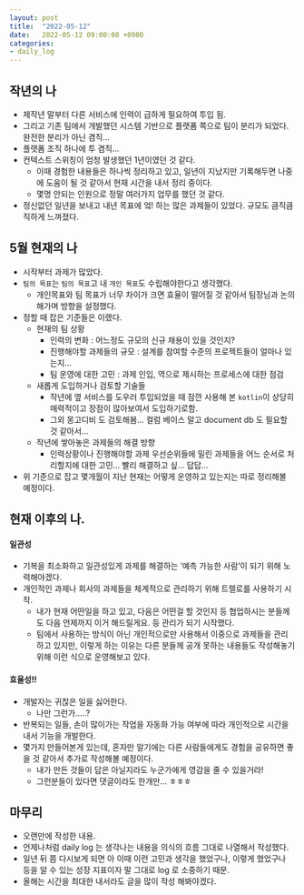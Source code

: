 ```yaml
---
layout: post
title:  "2022-05-12"
date:   2022-05-12 09:00:00 +0900
categories:
- daily_log
---
```

## 작년의 나
- 제작년 말부터 다른 서비스에 인력이 급하게 필요하여 투입 됨.
- 그리고 기존 팀에서 개발했던 시스템 기반으로 플랫폼 쪽으로 팀이 분리가 되었다. 완전한 분리가 아닌 겸직...
- 플랫폼 조직 하나에 투 겸직...
- 컨텍스트 스위칭이 엄청 발생했던 1년이였던 것 같다.
  - 이때 경험한 내용들은 하나씩 정리하고 있고, 일년이 지났지만 기록해두면 나중에 도움이 될 것 같아서 현재 시간을 내서 정리 중이다.
  - 몇명 안되는 인원으로 정말 여러가지 업무를 했던 것 같다.
- 정신없던 일년을 보내고 내년 목표에 엌! 하는 많은 과제들이 있었다. 규모도 큼직큼직하게 느껴졌다.

## 5월 현재의 나
- 시작부터 과제가 많았다.
- `팀의 목표`는 `팀의 목표`고 내 `개인 목표`도 수립해야한다고 생각했다.
  - 개인목표와 팀 목표가 너무 차이가 크면 효율이 떨어질 것 같아서 팀장님과 논의해가며 방향을 설정했다.
- 정할 때 잡은 기준들은 이랬다.
  - 현재의 팀 상황
    - 인력의 변화 : 어느정도 규모의 신규 채용이 있을 것인지?
    - 진행해야할 과제들의 규모 : 설계를 참여할 수준의 프로젝트들이 얼마나 있는지...
    - 팀 운영에 대한 고민 : 과제 인입, 역으로 제시하는 프로세스에 대한 점검
  - 새롭게 도입하거나 검토할 기술들
    - 작년에 옆 서비스를 도우러 투입되었을 때 잠깐 사용해 본 `kotlin`이 상당히 매력적이고 장점이 많아보여서 도입하기로함.
    - 그외 몽고디비 도 검토해봄... 컬럼 베이스 말고 document db 도 필요할 것 같아서...  
  - 작년에 쌓아놓은 과제들의 해결 방향
    - 인력상황이나 진행해야할 과제 우선순위들에 밀린 과제들을 어느 순서로 처리할지에 대한 고민… 빨리 해결하고 싶... 답답...
- 위 기준으로 잡고 몇개월이 지난 현재는 어떻게 운영하고 있는지는 따로 정리해볼 예정이다.

## 현재 이후의 나.
#### 일관성
- 기복을 최소화하고 일관성있게 과제를 해결하는 ‘예측 가능한 사람’이 되기 위해 노력해야겠다.
- 개인적인 과제나 회사의 과제들을 체계적으로 관리하기 위해 트렐로를 사용하기 시작.
  - 내가 현재 어떤일을 하고 있고, 다음은 어떤걸 할 것인지 등 협업하시는 분들께도 다음 언제까지 이거 해드릴게요. 등 관리가 되기 시작했다.
  - 팀에서 사용하는 방식이 아닌 개인적으로만 사용해서 이중으로 과제들을 관리하고 있지만, 이렇게 하는 이유는 다른 분들께 공개 못하는 내용들도 작성해놓기 위해 이런 식으로 운영해보고 있다.

#### 효율성!!
- 개발자는 귀찮은 일을 싫어한다.
  - 나만 그런가…..?
- 반복되는 일들, 손이 많이가는 작업을 자동화 가능 여부에 따라 개인적으로 시간을 내서 기능을 개발한다.
- 몇가지 만들어본게 있는데, 혼자만 알기에는 다른 사람들에게도 경험을 공유하면 좋을 것 같아서 추가로 작성해볼 예정이다.
  - 내가 만든 것들이 답은 아닐지라도 누군가에게 영감을 줄 수 있을거라!
  - 그런분들이 있다면 댓글이라도 한개만... ㅎㅎㅎ
  
## 마무리
- 오랜만에 작성한 내용.
- 언제나처럼 daily log 는 생각나는 내용을 의식의 흐름 그대로 나열해서 작성했다. 
- 일년 뒤 쯤 다시보게 되면 아 이때 이런 고민과 생각을 했었구나, 이렇게 했었구나 등을 알 수 있는 성장 지표이자 말 그대로 log 로 소중하기 때문.
- 올해는 시간을 최대한 내서라도 글을 많이 작성 해봐야겠다.
